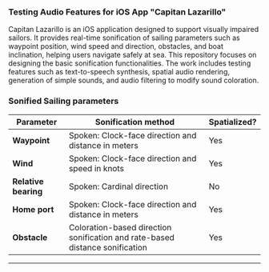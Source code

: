 ### Testing Audio Features for iOS App "Capitan Lazarillo"

Capitan Lazarillo is an iOS application designed to support visually impaired sailors. 
It provides real-time sonification of sailing parameters such as waypoint position, wind speed and direction, obstacles, and boat inclination, helping users navigate safely at sea.
This repository focuses on designing the basic sonification functionalities. The work includes testing features such as text-to-speech synthesis, spatial audio rendering, generation of simple sounds, and audio filtering to modify sound coloration.

### Sonified Sailing parameters

| Parameter               | Sonification method                                                         | Spatialized? |
|---------------------------|-----------------------------------------------------------------------------| ------------ |
| **Waypoint**             | Spoken: Clock-face direction and distance in meters                                  | Yes |
| **Wind**                  | Spoken: Clock-face direction and speed in knots                                      | Yes |
| **Relative bearing**      | Spoken: Cardinal direction                                                           | No  |
| **Home port**             | Spoken: Clock-face direction and distance in meters                                  | Yes |
| **Obstacle**             | Coloration-based direction sonification and rate-based distance sonification         | Yes |
---
